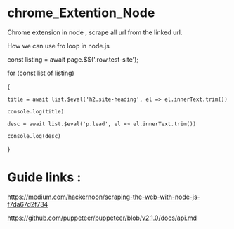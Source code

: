 # chrome_Extention_Node
Chrome extension in node , scrape all url from the linked url.


How we can use fro loop in node.js



const listing = await page.$$('.row.test-site');



  for (const list of listing)
  
  
  
  {
   
  
  	title = await list.$eval('h2.site-heading', el => el.innerText.trim())
    
  	console.log(title)
    
  	desc = await list.$eval('p.lead', el => el.innerText.trim())
    
  	console.log(desc)
    
    
  }
# Guide links :
https://medium.com/hackernoon/scraping-the-web-with-node-js-f7da67d2f734

https://github.com/puppeteer/puppeteer/blob/v2.1.0/docs/api.md
